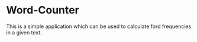 # Word-Counter

This is a simple application which can be used to calculate ford frequencies in a given text.


